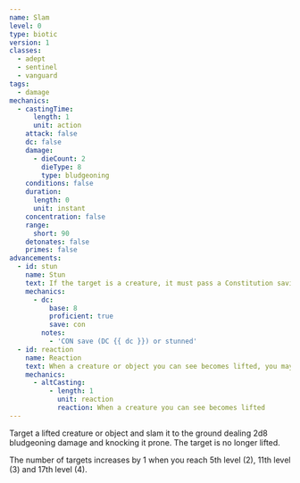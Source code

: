 ```yaml
---
name: Slam
level: 0
type: biotic
version: 1
classes:
  - adept
  - sentinel
  - vanguard
tags:
  - damage
mechanics:
  - castingTime:
      length: 1
      unit: action
    attack: false
    dc: false
    damage:
      - dieCount: 2
        dieType: 8
        type: bludgeoning
    conditions: false
    duration:
      length: 0
      unit: instant
    concentration: false
    range:
      short: 90
    detonates: false
    primes: false
advancements:
  - id: stun
    name: Stun
    text: If the target is a creature, it must pass a Constitution saving throw or becomes stunned until the end of your next turn.
    mechanics:
      - dc:
          base: 8
          proficient: true
          save: con
        notes:
          - 'CON save (DC {{ dc }}) or stunned'
  - id: reaction
    name: Reaction
    text: When a creature or object you can see becomes lifted, you may cast Slam on it as a reaction.
    mechanics:
      - altCasting:
          - length: 1
            unit: reaction
            reaction: When a creature you can see becomes lifted
---
```

Target a lifted creature or object and slam it to the ground dealing 2d8 bludgeoning damage and knocking it prone. The
target is no longer lifted.

The number of targets increases by 1 when you reach 5th level (2), 11th level (3) and 17th level (4).
